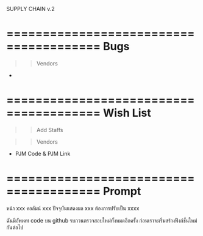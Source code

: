 SUPPLY CHAIN
v.2



=======================================
            Bugs
=======================================
>> Vendors
 - 



=======================================
            Wish List
=======================================
>> Add Staffs

>> Vendors
 - PJM Code & PJM Link


=======================================
            Prompt
=======================================
หน้า xxx คอลัมน์ xxx ปัจจุบันแสดงผล xxx ต้องการปรับเป็น xxxx

ฉันมีอัพเดท code บน github รบกวนตรวจสอบใหม่ทั้งหมดอีกครั้ง ก่อนเราจะเริ่มสร้างฟังก์ชั่นใหม่กันต่อไป